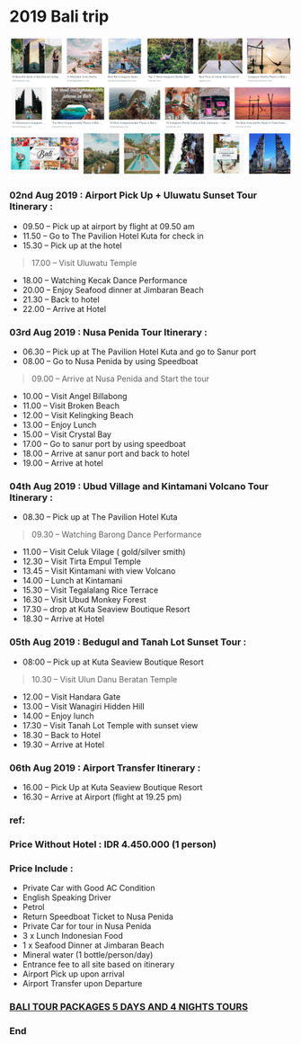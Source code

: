 # 2019 Bali trip

![f1](https://github.com/HCH1/blog/blob/master/fig/bali1.png)

### 02nd Aug 2019 : Airport Pick Up + Uluwatu Sunset Tour Itinerary :
- 09.50 – Pick up at airport by flight  at 09.50 am
- 11.50 – Go to The Pavilion Hotel Kuta for check in 
- 15.30 – Pick up at the hotel
> 17.00 – Visit Uluwatu Temple
- 18.00 – Watching Kecak Dance Performance
- 20.00 – Enjoy Seafood dinner at Jimbaran Beach
- 21.30 – Back to hotel
- 22.00 – Arrive at Hotel

### 03rd Aug 2019 : Nusa Penida Tour Itinerary :
- 06.30 – Pick up at The Pavilion Hotel Kuta and go to Sanur port 
- 08.00 – Go to Nusa Penida by using Speedboat
> 09.00 – Arrive at Nusa Penida and Start the tour
- 10.00 – Visit Angel Billabong
- 11.00 – Visit Broken Beach
- 12.00 – Visit Kelingking Beach
- 13.00 – Enjoy Lunch
- 15.00 – Visit Crystal Bay
- 17.00 – Go to sanur port by using speedboat
- 18.00 – Arrive at sanur port and back to hotel
- 19.00 – Arrive at hotel

### 04th Aug 2019 : Ubud Village and Kintamani Volcano Tour Itinerary :
- 08.30 – Pick up at The Pavilion Hotel Kuta
> 09.30 – Watching Barong Dance Performance
- 11.00 – Visit Celuk Vilage ( gold/silver smith)
- 12.30 – Visit Tirta Empul Temple
- 13.45 – Visit Kintamani with view Volcano
- 14.00 – Lunch at Kintamani
- 15.30 – Visit Tegalalang Rice Terrace
- 16.30 – Visit Ubud Monkey Forest
- 17.30 – drop at Kuta Seaview Boutique Resort
- 18.30 – Arrive at Hotel

### 05th Aug 2019 : Bedugul and Tanah Lot Sunset Tour :
- 08:00 – Pick up at Kuta Seaview Boutique Resort
> 10.30 – Visit Ulun Danu Beratan Temple
- 12.00 – Visit Handara Gate
- 13.00 – Visit Wanagiri Hidden Hill
- 14.00 – Enjoy lunch
- 17.30 – Visit Tanah Lot Temple with sunset view
- 18.30 – Back to Hotel
- 19.30 – Arrive at Hotel

### 06th Aug 2019 : Airport Transfer Itinerary :
- 16.00 – Pick Up at Kuta Seaview Boutique Resort
- 16.30 – Arrive at Airport (flight at 19.25 pm)

### ref:
### Price Without Hotel : IDR 4.450.000 (1 person)
### Price Include :
- Private Car with Good AC Condition
- English Speaking Driver
- Petrol
- Return Speedboat Ticket to Nusa Penida
- Private Car for tour in Nusa Penida
- 3 x Lunch Indonesian Food
- 1 x Seafood Dinner at Jimbaran Beach
- Mineral water (1 bottle/person/day)
- Entrance fee to all site based on itinerary
- Airport Pick up upon arrival
- Airport Transfer upon Departure
### [BALI TOUR PACKAGES 5 DAYS AND 4 NIGHTS TOURS](http://www.baligoldentour.com/bali-tour-packages-5-days-4-nights.php)

### End
